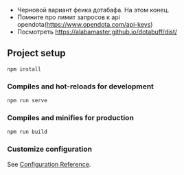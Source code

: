 - Черновой вариант феика дотабафа. На этом конец.
- Помните про лимит запросов к api opendota(https://www.opendota.com/api-keys)
- Посмотреть https://alabamaster.github.io/dotabuff/dist/

## Project setup
```
npm install
```

### Compiles and hot-reloads for development
```
npm run serve
```

### Compiles and minifies for production
```
npm run build
```

### Customize configuration
See [Configuration Reference](https://cli.vuejs.org/config/).
